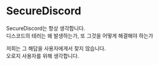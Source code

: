 # SecureDiscord
SecureDiscord는 항상 생각합니다.  
디스코드의 테러는 왜 발생하는가,
또 그것을 어떻게 해결해야 하는가  

저희는 그 해답을 사용자에게서 찾지 않습니다.  
오로지 사용자를 위해 생각합니다.
